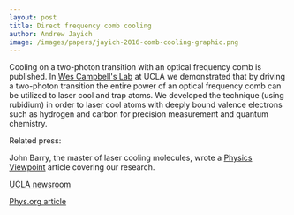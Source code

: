 ```yaml
---
layout: post
title: Direct frequency comb cooling
author: Andrew Jayich
image: /images/papers/jayich-2016-comb-cooling-graphic.png
---
```


Cooling on a two-photon transition with an optical frequency comb is published.   In [Wes Campbell's Lab](http://campbellgroup.physics.ucla.edu/) at UCLA we demonstrated that by driving a two-photon transition the entire power of an optical frequency comb can be utilized to laser cool and trap atoms.  We developed the technique (using rubidium) in order to laser cool atoms with deeply bound valence electrons such as hydrogen and carbon for precision measurement and quantum chemistry.

Related press:

John Barry, the master of laser cooling molecules, wrote a [Physics Viewpoint](https://physics.aps.org/articles/v9/115) article covering our research.

[UCLA newsroom](http://newsroom.ucla.edu/releases/ucla-physicists-demonstrate-method-to-study-atoms-critical-to-medicine)

[Phys.org article](http://phys.org/news/2016-10-physicists-multicolored-laser-atoms-critical.html)
